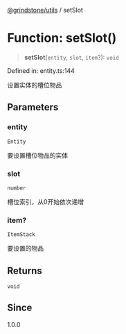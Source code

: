 [@grindstone/utils](../globals.md) / setSlot

# Function: setSlot()

> **setSlot**(`entity`, `slot`, `item`?): `void`

Defined in: entity.ts:144

设置实体的槽位物品

## Parameters

### entity

`Entity`

要设置槽位物品的实体

### slot

`number`

槽位索引，从0开始依次递增

### item?

`ItemStack`

要设置的物品

## Returns

`void`

## Since

1.0.0
